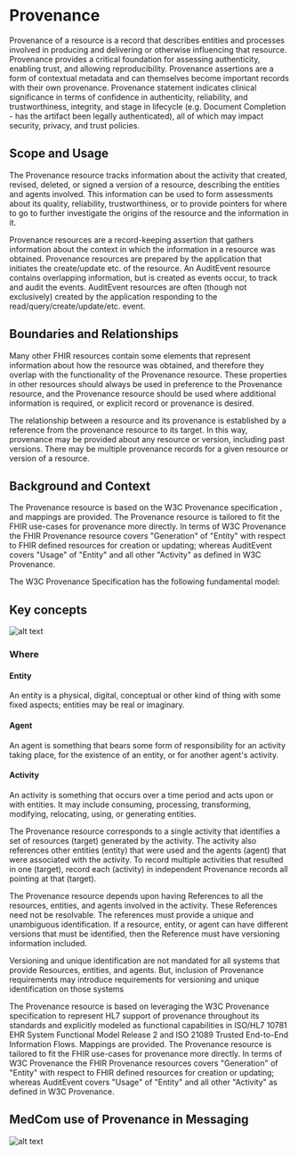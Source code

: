 # Provenance

Provenance of a resource is a record that describes entities and processes involved in producing and delivering or otherwise influencing that resource. Provenance provides a critical foundation for assessing authenticity, enabling trust, and allowing reproducibility. Provenance assertions are a form of contextual metadata and can themselves become important records with their own provenance. Provenance statement indicates clinical significance in terms of confidence in authenticity, reliability, and trustworthiness, integrity, and stage in lifecycle (e.g. Document Completion - has the artifact been legally authenticated), all of which may impact security, privacy, and trust policies.

## Scope and Usage

The Provenance resource tracks information about the activity that created, revised, deleted, or signed a version of a resource, describing the entities and agents involved. This information can be used to form assessments about its quality, reliability, trustworthiness, or to provide pointers for where to go to further investigate the origins of the resource and the information in it.

Provenance resources are a record-keeping assertion that gathers information about the context in which the information in a resource was obtained. Provenance resources are prepared by the application that initiates the create/update etc. of the resource. An AuditEvent resource contains overlapping information, but is created as events occur, to track and audit the events. AuditEvent resources are often (though not exclusively) created by the application responding to the read/query/create/update/etc. event.

## Boundaries and Relationships

Many other FHIR resources contain some elements that represent information about how the resource was obtained, and therefore they overlap with the functionality of the Provenance resource. These properties in other resources should always be used in preference to the Provenance resource, and the Provenance resource should be used where additional information is required, or explicit record or provenance is desired.

The relationship between a resource and its provenance is established by a reference from the provenance resource to its target. In this way, provenance may be provided about any resource or version, including past versions. There may be multiple provenance records for a given resource or version of a resource.

## Background and Context

The Provenance resource is based on the W3C Provenance specification , and mappings are provided. The Provenance resource is tailored to fit the FHIR use-cases for provenance more directly. In terms of W3C Provenance  the FHIR Provenance resource covers "Generation" of "Entity" with respect to FHIR defined resources for creation or updating; whereas AuditEvent covers "Usage" of "Entity" and all other "Activity" as defined in W3C Provenance.

The W3C Provenance Specification has the following fundamental model:

## Key concepts

![alt text](https://medcomdk.github.io/MedCom-FHIR-Communication/assets/images/provenance-key-concepts.png "Provenance key concepts")

### Where

#### Entity

An entity is a physical, digital, conceptual or other kind of thing with some fixed aspects; entities may be real or imaginary.

#### Agent

An agent is something that bears some form of responsibility for an activity taking place, for the existence of an entity, or for another agent's activity.

#### Activity

An activity is something that occurs over a time period and acts upon or with entities. It may include consuming, processing, transforming, modifying, relocating, using, or generating entities.

The Provenance resource corresponds to a single activity that identifies a set of resources (target) generated by the activity. The activity also references other entities (entity) that were used and the agents (agent) that were associated with the activity. To record multiple activities that resulted in one (target), record each (activity) in independent Provenance records all pointing at that (target).

The Provenance resource depends upon having References to all the resources, entities, and agents involved in the activity. These References need not be resolvable. The references must provide a unique and unambiguous identification. If a resource, entity, or agent can have different versions that must be identified, then the Reference must have versioning information included.

Versioning and unique identification are not mandated for all systems that provide Resources, entities, and agents. But, inclusion of Provenance requirements may introduce requirements for versioning and unique identification on those systems

The Provenance resource is based on leveraging the W3C Provenance specification to represent HL7 support of provenance throughout its standards and explicitly modeled as functional capabilities in ISO/HL7 10781 EHR System Functional Model Release 2 and ISO 21089 Trusted End-to-End Information Flows. Mappings are provided. The Provenance resource is tailored to fit the FHIR use-cases for provenance more directly. In terms of W3C Provenance the FHIR Provenance resources covers "Generation" of "Entity" with respect to FHIR defined resources for creation or updating; whereas AuditEvent covers "Usage" of "Entity" and all other "Activity" as defined in W3C Provenance.

## MedCom use of Provenance in Messaging

![alt text](https://medcomdk.github.io/MedCom-FHIR-Communication/assets/images/MedComMessagingProvenance.png "MedCom Messaging Provenance key concepts")

